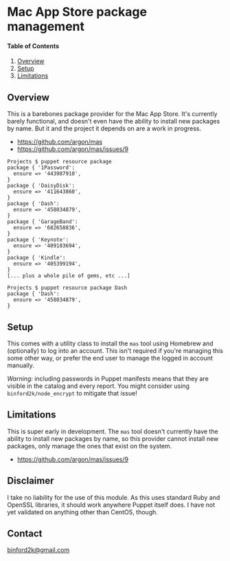 # Mac App Store package management

#### Table of Contents

1. [Overview](#overview)
1. [Setup](#setup)
1. [Limitations](#limitations)

## Overview

This is a barebones package provider for the Mac App Store. It's currently barely
functional, and doesn't even have the ability to install new packages by name.
But it and the project it depends on are a work in progress.

* https://github.com/argon/mas
* https://github.com/argon/mas/issues/9

```
Projects $ puppet resource package
package { '1Password':
  ensure => '443987910',
}
package { 'DaisyDisk':
  ensure => '411643860',
}
package { 'Dash':
  ensure => '458034879',
}
package { 'GarageBand':
  ensure => '682658836',
}
package { 'Keynote':
  ensure => '409183694',
}
package { 'Kindle':
  ensure => '405399194',
}
[... plus a whole pile of gems, etc ...]

Projects $ puppet resource package Dash
package { 'Dash':
  ensure => '458034879',
}
```

## Setup

This comes with a utility class to install the `mas` tool using Homebrew and
(optionally) to log into an account. This isn't required if you're managing this
some other way, or prefer the end user to manage the logged in account manually.

*Warning:* including passwords in Puppet manifests means that they are visible in
the catalog and every report. You might consider using `binford2k/node_encrypt`
to mitigate that issue!

## Limitations

This is super early in development. The `mas` tool doesn't currently have the
ability to install new packages by name, so this provider cannot install new
packages, only manage the ones that exist on the system.

* https://github.com/argon/mas/issues/9

## Disclaimer

I take no liability for the use of this module. As this uses standard Ruby and
OpenSSL libraries, it should work anywhere Puppet itself does. I have not yet
validated on anything other than CentOS, though.

Contact
-------

binford2k@gmail.com

